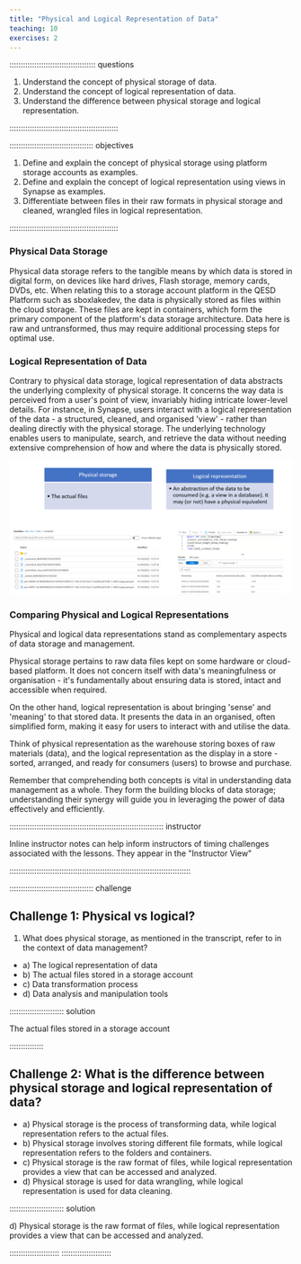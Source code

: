 ```yaml
---
title: "Physical and Logical Representation of Data"
teaching: 10
exercises: 2
---
```


:::::::::::::::::::::::::::::::::::::: questions 

1.	Understand the concept of physical storage of data.
2.	Understand the concept of logical representation of data.
3.	Understand the difference between physical storage and logical representation.

::::::::::::::::::::::::::::::::::::::::::::::::

::::::::::::::::::::::::::::::::::::: objectives

1. Define and explain the concept of physical storage using platform storage accounts as examples.
2. Define and explain the concept of logical representation using views in Synapse as examples.
3. Differentiate between files in their raw formats in physical storage and cleaned, wrangled files in logical representation.

::::::::::::::::::::::::::::::::::::::::::::::::

### Physical Data Storage
Physical data storage refers to the tangible means by which data is stored in digital form, on devices like hard drives, Flash storage, memory cards, DVDs, etc. When relating this to a storage account platform in the QESD Platform such as sboxlakedev, the data is physically stored as files within the cloud storage. These files are kept in containers, which form the primary component of the platform's data storage architecture. Data here is raw and untransformed, thus may require additional processing steps for optimal use.

### Logical Representation of Data
Contrary to physical data storage, logical representation of data abstracts the underlying complexity of physical storage. It concerns the way data is perceived from a user's point of view, invariably hiding intricate lower-level details. For instance, in Synapse, users interact with a logical representation of the data - a structured, cleaned, and organised 'view' - rather than dealing directly with the physical storage. The underlying technology enables users to manipulate, search, and retrieve the data without needing extensive comprehension of how and where the data is physically stored.

![Physical vs logical data](episodes/fig/physical_logical.PNG)

### Comparing Physical and Logical Representations

Physical and logical data representations stand as complementary aspects of data storage and management.

Physical storage pertains to raw data files kept on some hardware or cloud-based platform. It does not concern itself with data's meaningfulness or organisation - it's fundamentally about ensuring data is stored, intact and accessible when required.

On the other hand, logical representation is about bringing 'sense' and 'meaning' to that stored data. It presents the data in an organised, often simplified form, making it easy for users to interact with and utilise the data.

Think of physical representation as the warehouse storing boxes of raw materials (data), and the logical representation as the display in a store - sorted, arranged, and ready for consumers (users) to browse and purchase.

Remember that comprehending both concepts is vital in understanding data management as a whole. They form the building blocks of data storage; understanding their synergy will guide you in leveraging the power of data effectively and efficiently.



:::::::::::::::::::::::::::::::::::::::::::::::::::::::::::::::::::: instructor

Inline instructor notes can help inform instructors of timing challenges
associated with the lessons. They appear in the "Instructor View"

::::::::::::::::::::::::::::::::::::::::::::::::::::::::::::::::::::::::::::::::

::::::::::::::::::::::::::::::::::::: challenge 

## Challenge 1: Physical vs logical?

1.	What does physical storage, as mentioned in the transcript, refer to in the context of data management? 

- a) The logical representation of data 
- b) The actual files stored in a storage account 
- c) Data transformation process 
- d) Data analysis and manipulation tools



:::::::::::::::::::::::: solution 


 The actual files stored in a storage account

:::::::::::::::


## Challenge 2: What is the difference between physical storage and logical representation of data? 

- a) Physical storage is the process of transforming data, while logical representation refers to the actual files. 
- b) Physical storage involves storing different file formats, while logical representation refers to the folders and containers. 
- c) Physical storage is the raw format of files, while logical representation provides a view that can be accessed and analyzed. 
- d) Physical storage is used for data wrangling, while logical representation is used for data cleaning.
  
:::::::::::::::::::::::: solution 

d) Physical storage is the raw format of files, while logical representation provides a view that can be accessed and analyzed.

::::::::::::::::::::::
::::::::::::::::::::::